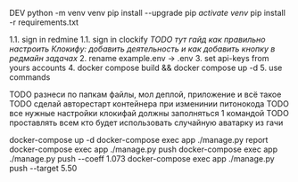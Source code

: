 DEV
python -m venv venv
pip install --upgrade pip
*activate venv*
pip install -r requirements.txt


1.1. sign in redmine
1.1. sign in clockify
*TODO тут гайд как правильно настроить Клокифу: добавить деятельность и как добавить кнопку в редмайн задачах*
2. rename example.env -> .env
3. set api-keys from yours accounts
4. docker compose build && docker compose up -d
5. use commands

TODO разнеси по папкам файлы, мол деплой, приложение и всё такое
TODO сделай авторестарт контейнера при изменинии питонокода
TODO все нужные настройки клокифай должны заполняться 1 командой
TODO проставлять всем кто будет использовать случайную аватарку из гачи

docker-compose up -d
docker-compose exec app ./manage.py report
docker-compose exec app ./manage.py push
docker-compose exec app ./manage.py push --coeff 1.073
docker-compose exec app ./manage.py push --target 5.50